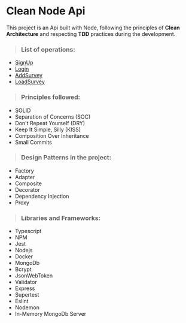 # Clean Node Api

This project is an Api built with Node, following the principles of **Clean Architecture** and respecting **TDD** practices during the development.

> ### List of operations:
 - [SignUp](./docs/signup.md)
 - [Login](./docs/login.md)
 -  [AddSurvey](./docs/add-survey.md)
 -  [LoadSurvey](./docs/load-survey.md)

> ### Principles followed:
- SOLID 
- Separation of Concerns (SOC)
- Don't Repeat Yourself (DRY)
- Keep It Simple, Silly (KISS)
- Composition Over Inheritance 
- Small Commits


>### Design Patterns in the project:
- Factory 
- Adapter 
- Composite 
- Decorator 
- Dependency Injection
- Proxy


>### Libraries and Frameworks:
- Typescript
- NPM
- Jest
- Nodejs
- Docker
- MongoDb
- Bcrypt
- JsonWebToken 
- Validator 
- Express 
- Supertest 
- Eslint 
- Nodemon 
- In-Memory MongoDb Server
